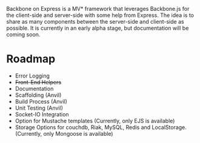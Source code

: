 Backbone on Express is a MV* framework that leverages Backbone.js for the client-side and server-side with some help from Express. The idea is to share as many components between the server-side and client-side as possible. It is currently in an early alpha stage, but documentation will be coming soon.

# Roadmap

* Error Logging
* ~~Front-End Helpers~~
* Documentation
* Scaffolding (Anvil)
* Build Process (Anvil)
* Unit Testing (Anvil)
* Socket-IO Integration
* Option for Mustache templates (Currently, only EJS is available)
* Storage Options for couchdb, Riak, MySQL, Redis and LocalStorage. (Currently, only Mongoose is available)

